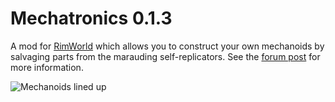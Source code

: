 # Mechatronics 0.1.3

A mod for [RimWorld](http://rimworldgame.com/) which allows you to construct your own mechanoids by salvaging parts from the marauding self-replicators. See the [forum post](http://ludeon.com/forums/index.php?topic=3957.0) for more information.

![Mechanoids lined up](https://mispy.me/image/rimworld_mechatronics.jpg)

